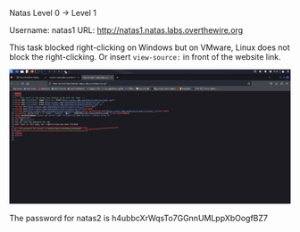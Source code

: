 
Natas Level 0 → Level 1

Username: natas1
URL:      http://natas1.natas.labs.overthewire.org


This task blocked right-clicking on Windows but on VMware, Linux does not block the right-clicking. Or insert <code>view-source:</code> in front of the website link.

![alt text](image.png)

The password for natas2 is h4ubbcXrWqsTo7GGnnUMLppXbOogfBZ7